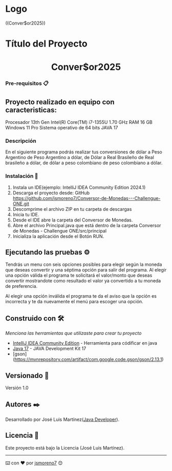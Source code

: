 # Logo
((Conver$or2025))
# Título del Proyecto

<h1 align="center">Conver$or2025</h1>

### Pre-requisitos 📋
## Proyecto realizado en equipo con caracteristicas: 
Procesador 13th Gen Intel(R) Core(TM) i7-1355U   1.70 GHz
RAM 16 GB
Windows 11 Pro
Sistema operativo de 64 bits
JAVA 17

### Descripción 

En el siguiente programa podrás realizar tus conversiones de dólar a Peso Argentino de Peso Argentino a dólar, de Dólar a Real Brasileño de Real brasileño a dólar, de dólar a peso colombiano de peso colombiano a dólar.

### Instalación 🔧

1. Instala un IDE(ejemplo: IntelliJ IDEA Community Edition 2024.1)
2. Descarga el proyecto desde: GitHub https://github.com/jsmoreno7/Conversor-de-Monedas---Challengue-ONE.git
3. Descomprime el archivo ZIP en tu carpeta de descargas 
4. Inicia tu IDE.
5. Desde el IDE abre la carpeta del Conversor de Monedas.
6. Abre el archivo Principal.java que está dentro de la carpeta Conversor de Monedas - Challengue ONE/src/principal
7. Inicializa la aplicación desde el Botón RUN.

## Ejecutando las pruebas ⚙️

Tendrás un menu con seis opciones posibles para elegir según la moneda que deseas convertir y una séptima opción para salir del programa. Al elegir una opción válida el programa te solicitará el valor/monto  que deseas convertir mostrandote como resultado el valor ya convertido a tu moneda de preferencia.

Al elegir una opción inválida el programa te da el aviso que la opción es incorrecta y te da nuevamente el menú para escoger una opción.

## Construido con 🛠️

_Menciona las herramientas que utilizaste para crear tu proyecto_

* [IntelliJ IDEA Community Edition](https://www.jetbrains.com/idea/) - Herramienta para códificar en java
* [Java 17](https://www.oracle.com/java/technologies/javase/jdk17-archive-downloads.html) - JAVA Development Kit 17
* [gson] (https://mvnrepository.com/artifact/com.google.code.gson/gson/2.13.1)
## Versionado 📌

Versión 1.0

## Autores ✒️

Desarrollado por José Luis Martínez([Java Developer](https://github.com/jsmoreno7)).

## Licencia 📄

Este proyecto está bajo la Licencia (José Luis Martínez).


---
⌨️ con ❤️ por [jsmoreno7](https://github.com/jsmoreno7) 😊